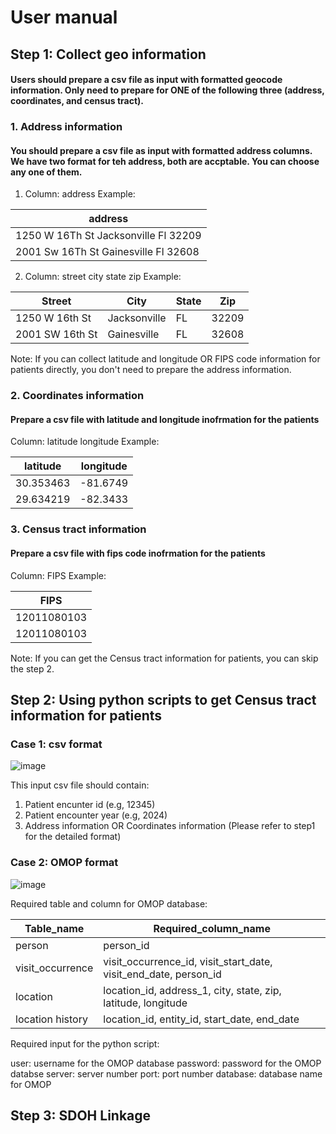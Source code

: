 # User manual

## Step 1: Collect geo information

#### Users should prepare a csv file as input with formatted geocode information. Only need to prepare for ONE of the following three (address, coordinates, and census tract).

### 1. Address information 
#### You should prepare a csv file as input with formatted address columns. We have two format for teh address, both are accptable. You can choose any one of them.

1. Column: address
   Example:
   
| address |
|----------|
| 1250 W 16Th St Jacksonville Fl 32209 |
|2001 Sw 16Th St Gainesville Fl 32608 | 


2. Column: street city state zip
   Example:
   
| Street | City | State | Zip |
|----------|----------|----------|----------|
| 1250 W 16th St | Jacksonville | FL | 32209 |
| 2001 SW 16th St | Gainesville | FL | 32608 |


Note: If you can collect latitude and longitude OR FIPS code information for patients directly, you don't need to prepare the address information.

### 2. Coordinates information 
#### Prepare a csv file with latitude and longitude inofrmation for the patients
Column: latitude longitude
Example:

| latitude | longitude |
|----------|----------|
| 30.353463 | -81.6749 |
| 29.634219 | -82.3433 |


### 3. Census tract information 

#### Prepare a csv file with fips code inofrmation for the patients
Column: FIPS 
Example:

| FIPS |
|----------|
| 12011080103 |
| 12011080103 | 


Note: If you can get the Census tract information for patients, you can skip the step 2.

## Step 2: Using python scripts to get Census tract information for patients
### Case 1: csv format

![image](https://github.com/user-attachments/assets/a1c5b366-dd78-4173-8ae7-33537e2a1bbc)

This input csv file should contain: 
1. Patient encunter id (e.g, 12345)
2. Patient encounter year (e.g, 2024)
3. Address information OR Coordinates information (Please refer to step1 for the detailed format)

### Case 2: OMOP format

![image](https://github.com/user-attachments/assets/79eacedc-e047-4e92-8b80-a67502c4b4e3)

Required table and column for OMOP database:

| Table_name | Required_column_name |
|----------|----------|
| person | person_id |
| visit_occurrence | visit_occurrence_id, visit_start_date, visit_end_date, person_id |
| location | location_id, address_1, city, state, zip, latitude, longitude |
| location history | location_id, entity_id, start_date, end_date |

Required input for the python script:

user: username for the OMOP database
password: password for the OMOP databse
server: server number
port: port number
database: database name for OMOP

## Step 3: SDOH Linkage










     
